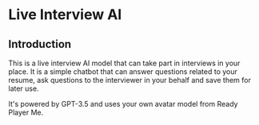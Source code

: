 # Live Interview AI

## Introduction
This is a live interview AI model that can take part in interviews in your place.
It is a simple chatbot that can answer questions related to your resume, ask questions to the interviewer in your behalf and save them for later use. 

It's powered by GPT-3.5 and uses your own avatar model from Ready Player Me.